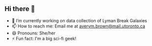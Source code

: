 ## Hi there 👋

<!--
**averymbrown/averymbrown** is a ✨ _special_ ✨ repository because its `README.md` (this file) appears on your GitHub profile.

Here are some ideas to get you started:

- 🔭 I’m currently working on data collection of Lyman Break Galaxies
- 📫 How to reach me: Email me at averym.brown@mail.utoronto.ca
- 😄 Pronouns: She/her
- ⚡ Fun fact: I'm a big sci-fi geek!
-->

- 🔭 I’m currently working on data collection of Lyman Break Galaxies
- 📫 How to reach me: Email me at averym.brown@mail.utoronto.ca
- 😄 Pronouns: She/her
- ⚡ Fun fact: I'm a big sci-fi geek!
